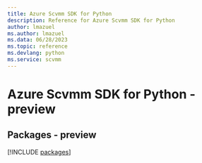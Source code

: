 ```yaml
---
title: Azure Scvmm SDK for Python
description: Reference for Azure Scvmm SDK for Python
author: lmazuel
ms.author: lmazuel
ms.data: 06/28/2023
ms.topic: reference
ms.devlang: python
ms.service: scvmm
---
```

# Azure Scvmm SDK for Python - preview
## Packages - preview
[!INCLUDE [packages](scvmm-index.md)]